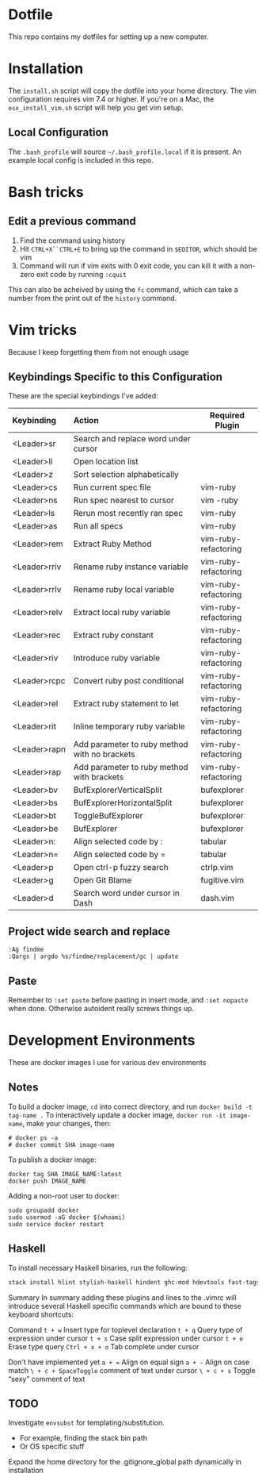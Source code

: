 # Dotfile

This repo contains my dotfiles for setting up a new computer.

# Installation

The `install.sh` script will copy the dotfile into your home directory. The vim configuration requires vim 7.4 or higher.
If you're on a Mac, the `osx_install_vim.sh` script will help you get vim setup.

## Local Configuration

The `.bash_profile` will source `~/.bash_profile.local` if it is present. An example local config is included in this repo.

# Bash tricks

## Edit a previous command

1. Find the command using history
2. Hit `CTRL+X``CTRL+E` to bring up the command in `$EDITOR`, which should be vim
3. Command will run if vim exits with 0 exit code, you can kill it with a non-zero
exit code by running `:cquit`

This can also be acheived by using the `fc` command, which can take a number from the
print out of the `history` command.

# Vim tricks

Because I keep forgetting them from not enough usage

## Keybindings Specific to this Configuration

These are the special keybindings I've added:

|Keybinding   |Action   |Required Plugin|
|:-------------|:---------|---------------|
|\<Leader\>sr   | Search and replace word under cursor | |
|\<Leader\>ll   | Open location list | |
|\<Leader\>z    | Sort selection alphabetically | |
|\<Leader\>cs   | Run current spec file | vim-ruby |
|\<Leader\>ns   | Run spec nearest to cursor | vim -ruby |
|\<Leader\>ls   | Rerun most recently ran spec | vim-ruby |
|\<Leader\>as   | Run all specs | vim-ruby |
|\<Leader\>rem  | Extract Ruby Method | vim-ruby-refactoring |
|\<Leader\>rriv | Rename ruby instance variable | vim-ruby-refactoring |
|\<Leader\>rrlv | Rename ruby local variable | vim-ruby-refactoring |
|\<Leader\>relv | Extract local ruby variable | vim-ruby-refactoring |
|\<Leader\>rec  | Extract ruby constant | vim-ruby-refactoring |
|\<Leader\>riv  | Introduce ruby variable | vim-ruby-refactoring |
|\<Leader\>rcpc | Convert ruby post conditional | vim-ruby-refactoring |
|\<Leader\>rel  | Extract ruby statement to let | vim-ruby-refactoring |
|\<Leader\>rit  | Inline temporary ruby variable | vim-ruby-refactoring |
|\<Leader\>rapn | Add parameter to ruby method with no brackets | vim-ruby-refactoring |
|\<Leader\>rap  | Add parameter to ruby method with brackets | vim-ruby-refactoring |
|\<Leader\>bv   | BufExplorerVerticalSplit | bufexplorer |
|\<Leader\>bs   | BufExplorerHorizontalSplit | bufexplorer |
|\<Leader\>bt   | ToggleBufExplorer | bufexplorer |
|\<Leader\>be   | BufExplorer | bufexplorer |
|\<Leader\>n:   | Align selected code by : | tabular |
|\<Leader\>n=   | Align selected code by = | tabular |
|\<Leader\>p    | Open ctrl-p fuzzy search | ctrlp.vim |
|\<Leader\>g    | Open Git Blame | fugitive.vim |
|\<Leader\>d    | Search word under cursor in Dash | dash.vim |

## Project wide search and replace
```
:Ag findme
:Qargs | argdo %s/findme/replacement/gc | update
```

## Paste

Remember to `:set paste` before pasting in insert mode, and `:set nopaste` when done.
Otherwise autoident really screws things up.

# Development Environments

These are docker images I use for various dev environments

## Notes

To build a docker image, `cd` into correct directory, and run `docker build -t tag-name .`
To interactively update a docker image, `docker run -it image-name`, make your changes, then:
```
# docker ps -a
# docker commit SHA image-name
```

To publish a docker image:
```
docker tag SHA IMAGE_NAME:latest
docker push IMAGE_NAME
```

Adding a non-root user to docker:
```
sudo groupadd docker
sudo usermod -aG docker $(whoami)
sudo service docker restart
```

## Haskell

To install necessary Haskell binaries, run the following:

```bash
stack install hlint stylish-haskell hindent ghc-mod hdevtools fast-tags
```

Summary
In summary adding these plugins and lines to the .vimrc will introduce several Haskell specific commands which are bound to these keyboard shortcuts:

Command
`t + w` Insert type for toplevel declaration
`t + q` Query type of expression under cursor
`t + s` Case split expression under cursor
`t + e` Erase type query
`Ctrl + x + o` Tab complete under cursor

Don't have implemented yet
`a + =` Align on equal sign
`a + -` Align on case match
`\ + c + SpaceToggle` comment of text under cursor
`\ + c + s` Toggle “sexy” comment of text

## TODO

Investigate `envsubst` for templating/substitution.
  - For example, finding the stack bin path
  - Or OS specific stuff

Expand the home directory for the .gitignore_global path dynamically in installation
